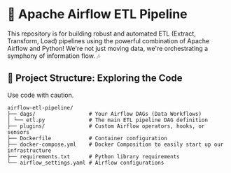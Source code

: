 # 🚀 Apache Airflow ETL Pipeline

This repository is for building robust and automated ETL (Extract, Transform, Load) pipelines using the powerful combination of Apache Airflow and Python! We're not just moving data, we're orchestrating a symphony of information flow. 🎶

## 📂 Project Structure: Exploring the Code
Use code with caution.
```
airflow-etl-pipeline/
├── dags/                 # Your Airflow DAGs (Data Workflows)
│ └── etl.py              # The main ETL pipeline DAG definition
├── plugins/              # Custom Airflow operators, hooks, or sensors
├── Dockerfile            # Container configuration
├── docker-compose.yml    # Docker Composition to easily start up our infrastructure
├── requirements.txt      # Python library requirements
└── airflow_settings.yaml # Airflow configurations
```
